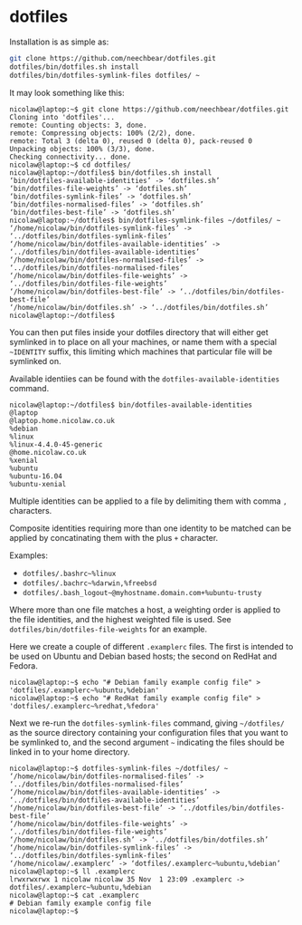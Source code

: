 # dotfiles

Installation is as simple as:

```bash
git clone https://github.com/neechbear/dotfiles.git
dotfiles/bin/dotfiles.sh install
dotfiles/bin/dotfiles-symlink-files dotfiles/ ~
```

It may look something like this:

```
nicolaw@laptop:~$ git clone https://github.com/neechbear/dotfiles.git
Cloning into 'dotfiles'...
remote: Counting objects: 3, done.
remote: Compressing objects: 100% (2/2), done.
remote: Total 3 (delta 0), reused 0 (delta 0), pack-reused 0
Unpacking objects: 100% (3/3), done.
Checking connectivity... done.
nicolaw@laptop:~$ cd dotfiles/
nicolaw@laptop:~/dotfiles$ bin/dotfiles.sh install
‘bin/dotfiles-available-identities’ -> ‘dotfiles.sh’
‘bin/dotfiles-file-weights’ -> ‘dotfiles.sh’
‘bin/dotfiles-symlink-files’ -> ‘dotfiles.sh’
‘bin/dotfiles-normalised-files’ -> ‘dotfiles.sh’
‘bin/dotfiles-best-file’ -> ‘dotfiles.sh’
nicolaw@laptop:~/dotfiles$ bin/dotfiles-symlink-files ~/dotfiles/ ~
‘/home/nicolaw/bin/dotfiles-symlink-files’ -> ‘../dotfiles/bin/dotfiles-symlink-files’
‘/home/nicolaw/bin/dotfiles-available-identities’ -> ‘../dotfiles/bin/dotfiles-available-identities’
‘/home/nicolaw/bin/dotfiles-normalised-files’ -> ‘../dotfiles/bin/dotfiles-normalised-files’
‘/home/nicolaw/bin/dotfiles-file-weights’ -> ‘../dotfiles/bin/dotfiles-file-weights’
‘/home/nicolaw/bin/dotfiles-best-file’ -> ‘../dotfiles/bin/dotfiles-best-file’
‘/home/nicolaw/bin/dotfiles.sh’ -> ‘../dotfiles/bin/dotfiles.sh’
nicolaw@laptop:~/dotfiles$
```

You can then put files inside your dotfiles directory that will either get
symlinked in to place on all your machines, or name them with a special
`~IDENTITY` suffix, this limiting which machines that particular file will be
symlinked on.

Available identiies can be found with the `dotfiles-available-identities`
command.

```
nicolaw@laptop:~/dotfiles$ bin/dotfiles-available-identities
@laptop
@laptop.home.nicolaw.co.uk
%debian
%linux
%linux-4.4.0-45-generic
@home.nicolaw.co.uk
%xenial
%ubuntu
%ubuntu-16.04
%ubuntu-xenial
```

Multiple identities can be applied to a file by delimiting them with comma `,`
characters.

Composite identities requiring more than one identity to be matched can be
applied by concatinating them with the plus `+` character.

Examples:

 * `dotfiles/.bashrc~%linux`
 * `dotfiles/.bachrc~%darwin,%freebsd`
 * `dotfiles/.bash_logout~@myhostname.domain.com+%ubuntu-trusty`

Where more than one file matches a host, a weighting order is applied to the
file identities, and the highest weighted file is used. See
`dotfiles/bin/dotfiles-file-weights` for an example.

Here we create a couple of different `.examplerc` files. The first is intended
to be used on Ubuntu and Debian based hosts; the second on RedHat and Fedora.

```
nicolaw@laptop:~$ echo "# Debian family example config file" > 'dotfiles/.examplerc~%ubuntu,%debian'
nicolaw@laptop:~$ echo "# RedHat family example config file" > 'dotfiles/.examplerc~%redhat,%fedora'
```

Next we re-run the `dotfiles-symlink-files` command, giving `~/dotfiles/` as the
source directory containing your configuration files that you want to be
symlinked to, and the second argument `~` indicating the files should be linked
in to your home directory.

```
nicolaw@laptop:~$ dotfiles-symlink-files ~/dotfiles/ ~
‘/home/nicolaw/bin/dotfiles-normalised-files’ -> ‘../dotfiles/bin/dotfiles-normalised-files’
‘/home/nicolaw/bin/dotfiles-available-identities’ -> ‘../dotfiles/bin/dotfiles-available-identities’
‘/home/nicolaw/bin/dotfiles-best-file’ -> ‘../dotfiles/bin/dotfiles-best-file’
‘/home/nicolaw/bin/dotfiles-file-weights’ -> ‘../dotfiles/bin/dotfiles-file-weights’
‘/home/nicolaw/bin/dotfiles.sh’ -> ‘../dotfiles/bin/dotfiles.sh’
‘/home/nicolaw/bin/dotfiles-symlink-files’ -> ‘../dotfiles/bin/dotfiles-symlink-files’
‘/home/nicolaw/.examplerc’ -> ‘dotfiles/.examplerc~%ubuntu,%debian’
nicolaw@laptop:~$ ll .examplerc
lrwxrwxrwx 1 nicolaw nicolaw 35 Nov  1 23:09 .examplerc -> dotfiles/.examplerc~%ubuntu,%debian
nicolaw@laptop:~$ cat .examplerc
# Debian family example config file
nicolaw@laptop:~$
```

